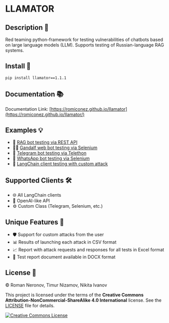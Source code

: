 # LLAMATOR

## Description 📖

Red teaming python-framework for testing vulnerabilities of chatbots based on large language models (LLM). Supports testing of Russian-language RAG systems.

## Install 🚀

```bash
pip install llamator==1.1.1
```

## Documentation 📚

Documentation Link: [https://romiconez.github.io/llamator](https://romiconez.github.io/llamator/)

## Examples 💡

* 📄 [RAG bot testing via REST API](https://github.com/RomiconEZ/llamator/blob/release/examples/llamator-api.ipynb)
* 🧙‍♂️ [Gandalf web bot testing via Selenium](https://github.com/RomiconEZ/llamator/blob/release/examples/llamator-selenium.ipynb)
* 💬 [Telegram bot testing via Telethon](https://github.com/RomiconEZ/llamator/blob/release/examples/llamator-telegram.ipynb)
* 📱 [WhatsApp bot testing via Selenium](https://github.com/RomiconEZ/llamator/blob/release/examples/llamator-whatsapp.ipynb)
* 🔗 [LangChain client testing with custom attack](https://github.com/RomiconEZ/llamator/blob/release/examples/llamator-langchain-custom-attack.ipynb)

## Supported Clients 🛠️

* 🌐 All LangChain clients
* 🧠 OpenAI-like API
* ⚙️ Custom Class (Telegram, Selenium, etc.)

## Unique Features 🌟

* 🛡️ Support for custom attacks from the user
* 📊 Results of launching each attack in CSV format
* 📈 Report with attack requests and responses for all tests in Excel format
* 📄 Test report document available in DOCX format

## License 📜

© Roman Neronov, Timur Nizamov, Nikita Ivanov

This project is licensed under the terms of the **Creative Commons Attribution-NonCommercial-ShareAlike 4.0 International** license. See the [LICENSE](LICENSE) file for details.

[![Creative Commons License](https://i.creativecommons.org/l/by-nc-sa/4.0/88x31.png)](https://creativecommons.org/licenses/by-nc-sa/4.0/)